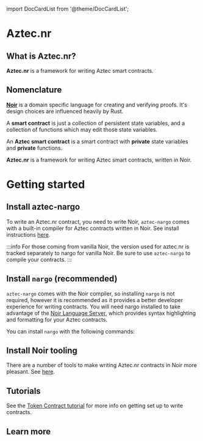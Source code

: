 import DocCardList from '@theme/DocCardList';

# Aztec.nr

## What is Aztec.nr?

**Aztec.nr** is a framework for writing Aztec smart contracts.

## Nomenclature

[**Noir**](https://noir-lang.org/) is a domain specific language for creating and verifying proofs. It's design choices are influenced heavily by Rust.

A **smart contract** is just a collection of persistent state variables, and a collection of functions which may edit those state variables.

An **Aztec smart contract** is a smart contract with **private** state variables and **private** functions.

**Aztec.nr** is a framework for writing Aztec smart contracts, written in Noir.

# Getting started

## Install aztec-nargo

To write an Aztec.nr contract, you need to write Noir, `aztec-nargo` comes with a built-in compiler for Aztec contracts written in Noir. See install instructions [here](../cli/sandbox-reference.md).

:::info
For those coming from vanilla Noir, the version used for aztec.nr is tracked separately to nargo for vanilla Noir. Be sure to use `aztec-nargo` to compile your contracts.
:::

## Install `nargo` (recommended)

`aztec-nargo` comes with the Noir compiler, so installing `nargo` is not required, however it is recommended as it provides a better developer experience for writing contracts. You will need nargo installed to take advantage of the [Noir Language Server](https://noir-lang.org/nargo/language_server), which provides syntax highlighting and formatting for your Aztec contracts.

You can install `nargo` with the following commands:

<InstallNargoInstructions />

## Install Noir tooling

There are a number of tools to make writing Aztec.nr contracts in Noir more pleasant. See [here](https://github.com/noir-lang/awesome-noir#get-coding).

## Tutorials

See the [Token Contract tutorial](../tutorials/writing_token_contract.md) for more info on getting set up to write contracts.

## Learn more

<DocCardList />
